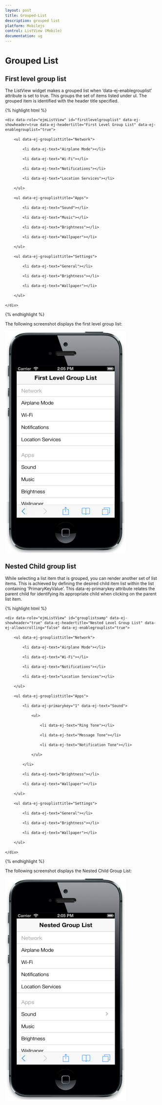 ```yaml
---
layout: post
title: Grouped-List
description: grouped list
platform: Mobilejs
control: ListView (Mobile)
documentation: ug
---
```


# Grouped List

## First level group list

The ListView widget makes a grouped list when ‘data-ej-enablegrouplist’ attribute is set to true. This groups the set of items listed under ul. The grouped item is identified with the header title specified.

{% highlight html %}



    <div data-role="ejmListView" id="firstlevelgrouplist" data-ej-showheader=true data-ej-headertitle="First Level Group List" data-ej-enablegrouplist="true">

        <ul data-ej-grouplisttitle="Network">

            <li data-ej-text="Airplane Mode"></li>

            <li data-ej-text="Wi-Fi"></li>

            <li data-ej-text="Notifications"></li>

            <li data-ej-text="Location Services"></li>

        </ul>

        <ul data-ej-grouplisttitle="Apps">

            <li data-ej-text="Sound"></li>

            <li data-ej-text="Music"></li>

            <li data-ej-text="Brightness"></li>

            <li data-ej-text="Wallpaper"></li>

        </ul>

        <ul data-ej-grouplisttitle="Settings">

            <li data-ej-text="General"></li>

            <li data-ej-text="Brightness"></li>

            <li data-ej-text="Wallpaper"></li>

        </ul>

    </div>





{% endhighlight %}



The following screenshot displays the first level group list:

![C:/Users/vincentxavier/Desktop/Work/Documentation/Complete Doc/ListBox/images/ios7_3.png](Grouped-List_images/Grouped-List_img1.png)



## Nested Child group list

While selecting a list item that is grouped, you can render another set of list items. This is achieved by defining the desired child item list within the list containing ‘PrimaryKeyValue’. This data-ej-primarykey attribute relates the parent child for identifying its appropriate child when clicking on the parent list item.

{% highlight html %}



    <div data-role="ejmListView" id="grouplistsamp" data-ej-showheader="true" data-ej-headertitle="Nested Level Group List" data-ej-allowscrolling="false" data-ej-enablegrouplist="true">

        <ul data-ej-grouplisttitle="Network">

            <li data-ej-text="Airplane Mode"></li>

            <li data-ej-text="Wi-Fi"></li>

            <li data-ej-text="Notifications"></li>

            <li data-ej-text="Location Services"></li>

        </ul>

        <ul data-ej-grouplisttitle="Apps">

            <li data-ej-primarykey="1" data-ej-text="Sound">

                <ul>

                    <li data-ej-text="Ring Tone"></li>

                    <li data-ej-text="Message Tone"></li>

                    <li data-ej-text="Notification Tone"></li>

                </ul>

            </li>

            <li data-ej-text="Brightness"></li>

            <li data-ej-text="Wallpaper"></li>

        </ul>

        <ul data-ej-grouplisttitle="Settings">

            <li data-ej-text="General"></li>

            <li data-ej-text="Brightness"></li>

            <li data-ej-text="Wallpaper"></li>

        </ul>

    </div>



{% endhighlight %}



The following screenshot displays the Nested Child Group List:

![C:/Users/vincentxavier/Desktop/Work/Documentation/Complete Doc/ListBox/images/ios7_4.png](Grouped-List_images/Grouped-List_img2.png)



